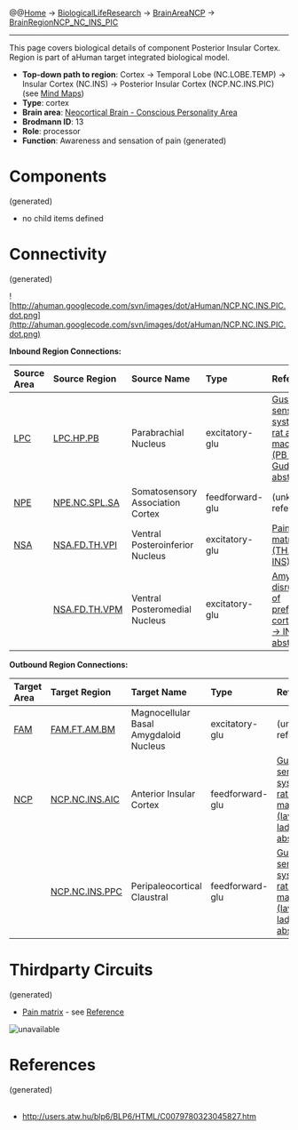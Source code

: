 @@[Home](Home.md) -> [BiologicalLifeResearch](BiologicalLifeResearch.md) -> [BrainAreaNCP](BrainAreaNCP.md) -> [BrainRegionNCP\_NC\_INS\_PIC](BrainRegionNCP_NC_INS_PIC.md)

---


This page covers biological details of component Posterior Insular Cortex.
Region is part of aHuman target integrated biological model.

  * **Top-down path to region**: Cortex -> Temporal Lobe (NC.LOBE.TEMP) -> Insular Cortex (NC.INS) -> Posterior Insular Cortex (NCP.NC.INS.PIC) (see [Mind Maps](OverallMindMaps.md))
  * **Type**: cortex
  * **Brain area**: [Neocortical Brain - Conscious Personality Area](BrainAreaNCP.md)
  * **Brodmann ID**: 13
  * **Role**: processor
  * **Function**: Awareness and sensation of pain
(generated)
# Components #
(generated)


  * no child items defined

# Connectivity #
(generated)


![http://ahuman.googlecode.com/svn/images/dot/aHuman/NCP.NC.INS.PIC.dot.png](http://ahuman.googlecode.com/svn/images/dot/aHuman/NCP.NC.INS.PIC.dot.png)

**Inbound Region Connections:**

| **Source Area** | **Source Region** | **Source Name** | **Type** | **Reference** |
|:----------------|:------------------|:----------------|:---------|:--------------|
| [LPC](BrainAreaLPC.md) | [LPC.HP.PB](BrainRegionLPC_HP_PB.md) | Parabrachial Nucleus | excitatory-glu | [Gustatory sensory system of rat and macaque (PB -> Gud, abstract)](http://www.sciencedirect.com/science/article/pii/S0149763401000215) |
| [NPE](BrainAreaNPE.md) | [NPE.NC.SPL.SA](BrainRegionNPE_NC_SPL_SA.md) | Somatosensory Association Cortex | feedforward-glu | (unknown reference) |
| [NSA](BrainAreaNSA.md) | [NSA.FD.TH.VPI](BrainRegionNSA_FD_TH_VPI.md) | Ventral Posteroinferior Nucleus | excitatory-glu | [Pain matrix (TH.VPI -> INS)](http://users.atw.hu/blp6/BLP6/HTML/C0079780323045827.htm) |
|                 | [NSA.FD.TH.VPM](BrainRegionNSA_FD_TH_VPM.md) | Ventral Posteromedial Nucleus | excitatory-glu | [Amygdalar disruption of prefrontal cortex (TH -> INS, abstract)](http://neuropolitics.org/defaultmay10.asp) |

**Outbound Region Connections:**

| **Target Area** | **Target Region** | **Target Name** | **Type** | **Reference** |
|:----------------|:------------------|:----------------|:---------|:--------------|
| [FAM](BrainAreaFAM.md) | [FAM.FT.AM.BM](BrainRegionFAM_FT_AM_BM.md) | Magnocellular Basal Amygdaloid Nucleus | excitatory-glu | (unknown reference) |
| [NCP](BrainAreaNCP.md) | [NCP.NC.INS.AIC](BrainRegionNCP_NC_INS_AIC.md) | Anterior Insular Cortex | feedforward-glu | [Gustatory sensory system of rat and macaque (Iav -> IadIap, abstract)](http://www.sciencedirect.com/science/article/pii/S0149763401000215) |
|                 | [NCP.NC.INS.PPC](BrainRegionNCP_NC_INS_PPC.md) | Peripaleocortical Claustral | feedforward-glu | [Gustatory sensory system of rat and macaque (Iav -> IadIap, abstract)](http://www.sciencedirect.com/science/article/pii/S0149763401000215) |

# Thirdparty Circuits #
(generated)

  * [Pain matrix](http://users.atw.hu/blp6/BLP6/HTML/common/M9780323045827-007-f005.jpg) - see [Reference](http://users.atw.hu/blp6/BLP6/HTML/C0079780323045827.htm)

<img src='http://users.atw.hu/blp6/BLP6/HTML/common/M9780323045827-007-f005.jpg' alt='unavailable'>


<h1>References</h1>
(generated)<br>
<br>
<ul><li><a href='http://users.atw.hu/blp6/BLP6/HTML/C0079780323045827.htm'>http://users.atw.hu/blp6/BLP6/HTML/C0079780323045827.htm</a></li></ul>
